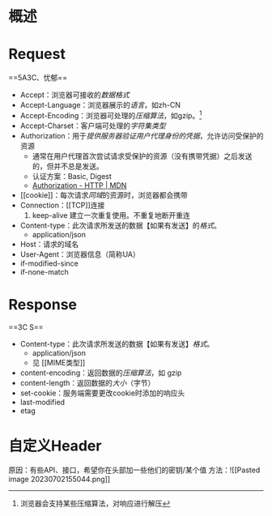 # 概述

# Request
==5A3C、忧郁==
- Accept：浏览器可接收的*数据格式* 
- Accept-Language：浏览器展示的*语言*，如zh-CN
- Accept-Encoding：浏览器可处理的*压缩算法*，如gzip。[^1] 
- Accept-Charset：客户端可处理的*字符集类型* 
- Authorization：用于*提供服务器验证用户代理身份的凭据*，允许访问受保护的资源
	- 通常在用户代理首次尝试请求受保护的资源（没有携带凭据）之后发送的，但并不总是发送。
	- 认证方案：Basic, Digest
	- [Authorization - HTTP | MDN](https://developer.mozilla.org/zh-CN/docs/Web/HTTP/Headers/Authorization) 
- [[cookie]]：每次请求*同域*的资源时，浏览器都会携带
- Connection：[[TCP]]连接
	1. keep-alive 建立一次重复使用。不重复地断开重连
- Content-type：此次请求所发送的数据【如果有发送】的*格式*。
	- application/json
- Host：请求的域名
- User-Agent：浏览器信息（简称UA）
- if-modified-since
- if-none-match
# Response
==3C S==
- Content-type：此次请求所发送的数据【如果有发送】*格式*。
	- application/json
	- 见 [[MIME类型]] 
- content-encoding：返回数据的*压缩算法*，如 gzip
- content-length：返回数据的*大小*（字节）
- set-cookie：服务端需要更改cookie时添加的响应头
- last-modified
- etag
# 自定义Header
原因：有些API、接口，希望你在头部加一些他们的密钥/某个值
方法：![[Pasted image 20230702155044.png]] 

[^1]: 浏览器会支持某些压缩算法，对响应进行解压